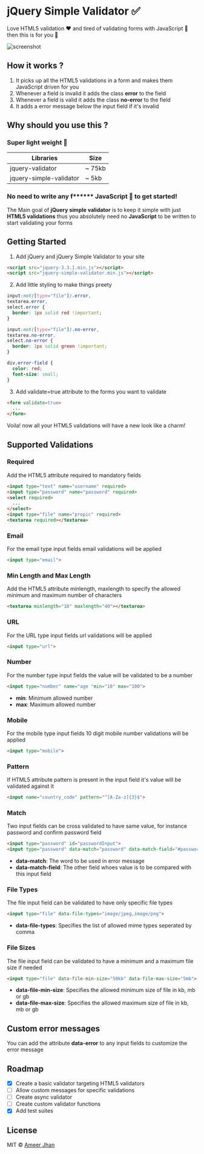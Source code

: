 # jQuery Simple Validator :white_check_mark:

Love HTML5 validation :heart: and tired of validating forms with JavaScript :hankey: then this is for you :beers:

![screenshot](./src/images/demo.png)

## How it works ?

1. It picks up all the HTML5 validations in a form and makes them JavaScript driven for you
2. Whenever a field is invalid it adds the class **error** to the field
3. Whenever a field is valid it adds the class **no-error** to the field
4. It adds a error message below the input field if it's invalid

## Why should you use this ?

### Super light weight :balloon:

| Libraries               | Size   |
| ----------------------- | ------ |
| jquery-validator        | ~ 75kb |
| jquery-simple-validator | ~ 5kb  |

### No need to write any f\*\*\*\*\*\* JavaScript :hammer: to get started!

The Main goal of **jQuery simple validator** is to keep it simple with just **HTML5 validations** thus
you absolutely need no **JavaScript** to be written to start validating your forms

## Getting Started

1. Add jQuery and jQuery Simple Validator to your site

```html
<script src="jquery-3.3.1.min.js"></script>
<script src="jquery-simple-validator.min.js"></script>
```

2. Add little styling to make things preety

```css
input:not([type="file"]).error,
textarea.error,
select.error {
  border: 1px solid red !important;
}

input:not([type="file"]).no-error,
textarea.no-error,
select.no-error {
  border: 1px solid green !important;
}

div.error-field {
  color: red;
  font-size: small;
}
```

3. Add validate=true attribute to the forms you want to validate

```html
<form validate=true>
  ...
</form>
```

Voila! now all your HTML5 validations will have a new look like a charm!

## Supported Validations

### Required

Add the HTML5 attribute required to mandatory fields

```html
<input type="text" name="username" required>
<input type="password" name="password" required>
<select required>
  ...
</select>
<input type="file" name="propic" required>
<textarea required></textarea>
```

### Email

For the email type input fields email validations will be applied

```html
<input type="email">
```

### Min Length and Max Length

Add the HTML5 attribute minlength, maxlength to specify the allowed minimum and maximum number of characters

```html
<textarea minlength="10" maxlength="40"></textarea>
```

### URL

For the URL type input fields url validations will be applied

```html
<input type="url">
```

### Number

For the number type input fields the value will be validated to be a number

```html
<input type="number" name="age "min="10" max="100">
```

* **min**: Minimum allowed number
* **max**: Maximum allowed number

### Mobile

For the mobile type input fields 10 digit mobile number validations will be applied

```html
<input type="mobile">
```

### Pattern

If HTML5 attribute pattern is present in the input field it's value will be validated against it

```html
<input name="country_code" pattern="^[A-Za-z]{3}$">
```

### Match

Two input fields can be cross validated to have same value, for instance password and confirm password field

```html
<input type="password" id="passwordInput">
<input type="password" data-match="password" data-match-field="#passwordInput">
```

* **data-match**: The word to be used in error message
* **data-match-field**: The other field whoes value is to be compared with this input field

### File Types

The file input field can be validated to have only specific file types

```html
<input type="file" data-file-types="image/jpeg,image/png">
```

* **data-file-types**: Specifies the list of allowed mime types seperated by comma

### File Sizes

The file input field can be validated to have a minimum and a maximum file size if needed

```html
<input type="file" data-file-min-size="50kb" data-file-max-size="5mb">
```

* **data-file-min-size**: Specifies the allowed minimum size of file in kb, mb or gb
* **data-file-max-size**: Specifies the allowed maximum size of file in kb, mb or gb

## Custom error messages

You can add the attribute **data-error** to any input fields to customize the error message


## Roadmap

* [x] Create a basic validator targeting HTML5 validators
* [ ] Allow custom messages for specific validations
* [ ] Create async validator
* [ ] Create custom validator functions
* [x] Add test suites

## License

MIT © [Ameer Jhan](mailto:ameerjhanprof@gmail.com)
